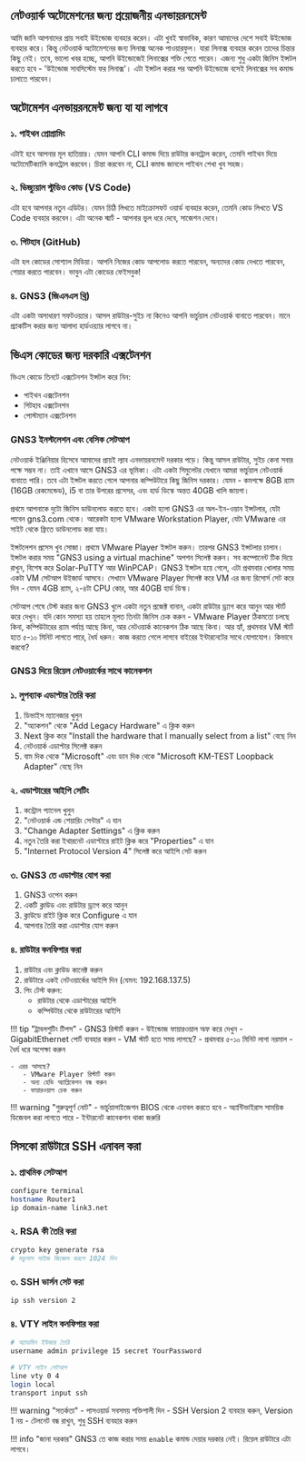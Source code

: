 ## নেটওয়ার্ক অটোমেশনের জন্য প্রয়োজনীয় এনভায়রনমেন্ট

আমি জানি আপনাদের প্রায় সবাই উইন্ডোজ ব্যবহার করেন। এটা খুবই স্বাভাবিক, কারণ আমাদের দেশে সবাই উইন্ডোজ ব্যবহার করে। কিন্তু নেটওয়ার্ক অটোমেশনের জন্য লিনাক্স অনেক পাওয়ারফুল। যারা লিনাক্স ব্যবহার করেন তাদের চিন্তার কিছু নেই। তবে, ভালো খবর হচ্ছে, আপনি উইন্ডোজেই লিনাক্সের শক্তি পেতে পারেন। এজন্য শুধু একটা জিনিস ইন্সটল করতে হবে - 'উইন্ডোজ সাবসিস্টেম ফর লিনাক্স'। এটা ইন্সটল করার পর আপনি উইন্ডোজে বসেই লিনাক্সের সব কমান্ড চালাতে পারবেন।

## অটোমেশন এনভায়রনমেন্ট জন্য যা যা লাগবে

### ১. পাইথন প্রোগ্রামিং
এটাই হবে আপনার মূল হাতিয়ার। যেমন আপনি CLI কমান্ড দিয়ে রাউটার কনট্রোল করেন, তেমনি পাইথন দিয়ে অটোমেটিক্যালি কনট্রোল করবেন। চিন্তা করবেন না, CLI কমান্ড জানলে পাইথন শেখা খুব সহজ।

### ২. ভিজ্যুয়াল স্টুডিও কোড (VS Code)
এটা হবে আপনার নতুন এডিটর। যেমন চিঠি লিখতে মাইক্রোসফট ওয়ার্ড ব্যবহার করেন, তেমনি কোড লিখতে VS Code ব্যবহার করবেন। এটা অনেক স্মার্ট - আপনার ভুল ধরে দেবে, সাজেশন দেবে।

### ৩. গিটহাব (GitHub)
এটা হল কোডের সোশ্যাল মিডিয়া। আপনি নিজের কোড আপলোড করতে পারবেন, অন্যদের কোড দেখতে পারবেন, শেয়ার করতে পারবেন। ভাবুন এটা কোডের ফেইসবুক!

### ৪. GNS3 (জিএনএস থ্রি)
এটা একটা অসাধারণ সফটওয়্যার। আসল রাউটার-সুইচ না কিনেও আপনি ভার্চুয়াল নেটওয়ার্ক বানাতে পারবেন। মানে প্র্যাকটিস করার জন্য আলাদা হার্ডওয়্যার লাগবে না।

## ভিএস কোডের জন্য দরকারি এক্সটেনশন

ভিএস কোডে তিনটে এক্সটেনশন ইন্সটল করে নিন:
- পাইথন এক্সটেনশন 
- গিটহাব এক্সটেনশন
- পোস্টম্যান এক্সটেনশন

### GNS3 ইনস্টলেশন এবং বেসিক সেটআপ

নেটওয়ার্ক ইঞ্জিনিয়ার হিসেবে আমাদের প্রায়ই ল্যাব এনভায়রনমেন্ট দরকার পড়ে। কিন্তু আসল রাউটার, সুইচ কেনা সবার পক্ষে সম্ভব না। তাই এখানে আসে GNS3 এর ভূমিকা। এটা একটা সিমুলেটর যেখানে আমরা ভার্চুয়াল নেটওয়ার্ক বানাতে পারি। তবে এটা ইন্সটল করতে গেলে আপনার কম্পিউটারে কিছু জিনিস দরকার। যেমন - কমপক্ষে 8GB র‍্যাম (16GB রেকমেন্ডেড), i5 বা তার উপরের প্রসেসর, এবং হার্ড ডিস্কে অন্তত 40GB খালি জায়গা।

প্রথমে আপনাকে দুটো জিনিস ডাউনলোড করতে হবে। একটা হলো GNS3 এর অল-ইন-ওয়ান ইন্সটলার, যেটা পাবেন gns3.com থেকে। আরেকটা হলো VMware Workstation Player, যেটা VMware এর সাইট থেকে ফ্রিতে ডাউনলোড করা যায়। 

ইন্সটলেশন প্রসেস খুব সোজা। প্রথমে VMware Player ইন্সটল করুন। তারপর GNS3 ইন্সটলার চালান। ইন্সটল করার সময় "GNS3 using a virtual machine" অপশন সিলেক্ট করুন। সব কম্পোনেন্ট টিক দিয়ে রাখুন, বিশেষ করে Solar-PuTTY আর WinPCAP। GNS3 ইন্সটল হয়ে গেলে, এটা প্রথমবার খোলার সময় একটা VM সেটআপ উইজার্ড আসবে। সেখানে VMware Player সিলেক্ট করে VM এর জন্য রিসোর্স সেট করে দিন - যেমন 4GB র‍্যাম, ২-৪টা CPU কোর, আর 40GB হার্ড ডিস্ক।

সেটআপ শেষে টেস্ট করার জন্য GNS3 খুলে একটা নতুন প্রজেক্ট বানান, একটা রাউটার ড্র্যাগ করে আনুন আর স্টার্ট করে দেখুন। যদি কোন সমস্যা হয় তাহলে মূলত তিনটা জিনিস চেক করুন - VMware Player ঠিকমতো চলছে কিনা, কম্পিউটারের র‍্যাম পর্যাপ্ত আছে কিনা, আর নেটওয়ার্ক কানেকশন ঠিক আছে কিনা। আর হ্যাঁ, প্রথমবার VM স্টার্ট হতে ৫-১০ মিনিট লাগতে পারে, ধৈর্য ধরুন। কাজ করতে গেলে লাগবে বাইরের ইন্টারনেটের সাথে যোগাযোগ। কিভাবে করবো?

### GNS3 দিয়ে রিয়েল নেটওয়ার্কের সাথে কানেকশন

### ১. লুপব্যাক এডাপ্টার তৈরি করা
1. ডিভাইস ম্যানেজার খুলুন
2. "অ্যাকশন" থেকে "Add Legacy Hardware" এ ক্লিক করুন
3. Next ক্লিক করে "Install the hardware that I manually select from a list" বেছে নিন
4. নেটওয়ার্ক এডাপ্টার সিলেক্ট করুন
5. বাম দিক থেকে "Microsoft" এবং ডান দিক থেকে "Microsoft KM-TEST Loopback Adapter" বেছে নিন

### ২. এডাপ্টারের আইপি সেটিং
1. কন্ট্রোল প্যানেল খুলুন
2. "নেটওয়ার্ক এন্ড শেয়ারিং সেন্টার" এ যান
3. "Change Adapter Settings" এ ক্লিক করুন
4. নতুন তৈরি করা ইথারনেট এডাপ্টারে রাইট ক্লিক করে "Properties" এ যান
5. "Internet Protocol Version 4" সিলেক্ট করে আইপি সেট করুন

### ৩. GNS3 তে এডাপ্টার যোগ করা
1. GNS3 ওপেন করুন
2. একটি ক্লাউড এবং রাউটার ড্র্যাগ করে আনুন
3. ক্লাউডে রাইট ক্লিক করে Configure এ যান
4. আপনার তৈরি করা এডাপ্টার যোগ করুন

### ৪. রাউটার কনফিগার করা
1. রাউটার এবং ক্লাউড কানেক্ট করুন
2. রাউটারে একই নেটওয়ার্কের আইপি দিন (যেমন: 192.168.137.5)
3. পিং টেস্ট করুন:
   - রাউটার থেকে এডাপ্টারের আইপি
   - কম্পিউটার থেকে রাউটারের আইপি

!!! tip "ট্রাবলশুটিং টিপস"
    - GNS3 রিস্টার্ট করুন
    - উইন্ডোজ ফায়ারওয়াল অফ করে দেখুন
    - GigabitEthernet পোর্ট ব্যবহার করুন
    - VM স্টার্ট হতে সময় লাগছে?
       - প্রথমবার ৫-১০ মিনিট লাগা নরমাল
       - ধৈর্য ধরে অপেক্ষা করুন
    
    - এরর আসছে?
       - VMware Player রিস্টার্ট করুন
       - অন্য হেভি অ্যাপ্লিকেশন বন্ধ করুন
       - ফায়ারওয়াল চেক করুন

!!! warning "গুরুত্বপূর্ণ নোট"
    - ভার্চুয়ালাইজেশন BIOS থেকে এনাবল করতে হবে
    - অ্যান্টিভাইরাস সাময়িক ডিজেবল করা লাগতে পারে
    - ইন্টারনেট কানেকশন থাকা জরুরি

## সিসকো রাউটারে SSH এনাবল করা

### ১. প্রাথমিক সেটআপ
```bash
configure terminal
hostname Router1
ip domain-name link3.net
```

### ২. RSA কী তৈরি করা
```bash
crypto key generate rsa
# মডুলাস সাইজ জিজ্ঞেস করলে 1024 দিন
```

### ৩. SSH ভার্সন সেট করা
```bash
ip ssh version 2
```

### ৪. VTY লাইন কনফিগার করা
```bash
# অ্যাডমিন ইউজার তৈরি
username admin privilege 15 secret YourPassword

# VTY লাইন সেটআপ
line vty 0 4
login local
transport input ssh
```

!!! warning "সতর্কতা"
    - পাসওয়ার্ড সবসময় শক্তিশালী দিন
    - SSH Version 2 ব্যবহার করুন, Version 1 নয়
    - টেলনেট বন্ধ রাখুন, শুধু SSH ব্যবহার করুন

!!! info "জানা দরকার"
    GNS3 তে কাজ করার সময় `enable` কমান্ড দেয়ার দরকার নেই। রিয়েল রাউটারে এটা লাগবে।